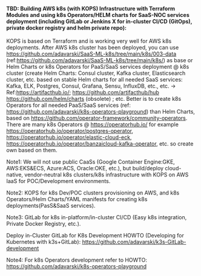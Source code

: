 #### TBD: Building AWS k8s (with KOPS) Infrastructure with Terraform Modules  and using k8s Operators/HELM charts for SaaS-NOC services deployment (including GitLab or Jenkins X for in-cluster CI/CD (GitOps), private docker registry and helm private repo): 

KOPS is based on Terraform and is working very well for AWS k8s deployments. After AWS k8s cluster has been deployed, you can use https://github.com/adavarski/SaaS-ML-k8s/tree/main/k8s/003-data (ref:https://github.com/adavarski/SaaS-ML-k8s/tree/main/k8s/) as base or Helm Charts or k8s Operators for PaaS/SaaS services deployment @ k8s cluster (create Helm Charts: Consul cluster, Kafka cluster, Elasticsearch cluster, etc. based on stable Helm charts for all needed SaaS services: Kafka, ELK, Postgres, Consul, Grafana, Sensu, InfluxDB, etc., etc. → Ref:https://artifacthub.io/; https://github.com/artifacthub/hub https://github.com/helm/charts (obsolete) ; etc. Better is to create k8s Operators for all needed PaaS/SaaS services (ref: https://github.com/adavarski/k8s-operators-playground) than Helm Charts, based on https://github.com/operator-framework/community-operators. There are many k8s Operators @ https://operatorhub.io/ for example https://operatorhub.io/operator/postgres-operator, https://operatorhub.io/operator/elastic-cloud-eck, https://operatorhub.io/operator/banzaicloud-kafka-operator, etc. so create own based on them.

Note1: We will not use public CaaSs (Google Container Engine:GKE, AWS:EKS&ECS, Azure:ACS, Oracle:OKE, etc.), but build/deploy cloud-native, vendor-neutral k8s clusters/k8s infrastructure with KOPS on AWS IaaS for POC/Development environments.

Note2: KOPS for k8s Dev/POC clusters provisioning on AWS, and k8s Operators/Helm Charts/YAML manifests for creating k8s deployments(PasS&SaaS services).

Note3: GitLab for k8s in-platform/in-cluster CI/CD (Easy k8s integration, Private Docker Registry, etc.). 

Deploy in-Cluster GitLab for K8s Development HOWTO (Developing for Kubernetes with k3s+GitLab): https://github.com/adavarski/k3s-GitLab-development

Note4: For k8s Operators development refer to HOWTO: https://github.com/adavarski/k8s-operators-playground


